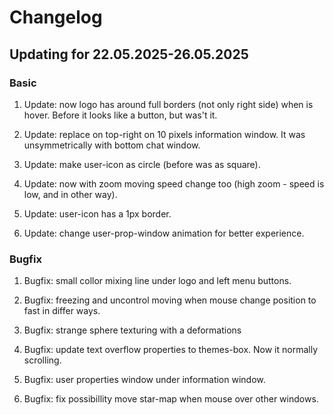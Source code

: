 # Changelog

## Updating for 22.05.2025-26.05.2025

### Basic
1. Update: now logo has around full borders (not only right side) when is hover. Before it looks like a button, but was't it.

2. Update: replace on top-right on 10 pixels information window. It was unsymmetrically with bottom chat window.

3. Update: make user-icon as circle (before was as square).

4. Update: now with zoom moving speed change too (high zoom - speed is low, and in other way).

5. Update: user-icon has a 1px border.

6. Update: change user-prop-window animation for better experience. 


### Bugfix

1. Bugfix: small collor mixing line under logo and left menu buttons.

2. Bugfix: freezing and uncontrol moving when mouse change position to fast in differ ways. 

3. Bugfix: strange sphere texturing with a deformations

4. Bugfix: update text overflow properties to themes-box. Now it normally scrolling.

5. Bugfix: user properties window under information window.

6. Bugfix: fix possibillity move star-map when mouse over other windows.